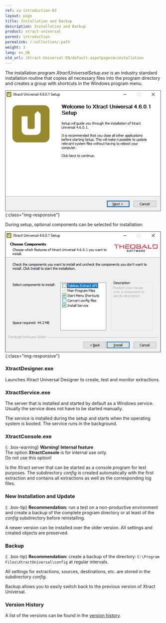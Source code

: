 ```yaml
---
ref: xu-introduction-03
layout: page
title: Installation and Backup
description: Installation and Backup
product: xtract-universal
parent: introduction
permalink: /:collection/:path
weight: 3
lang: en_GB
old_url: /Xtract-Universal-EN/default.aspx?pageid=installation
---
```


The installation program *XtractUniversalSetup.exe* is an industry standard installation routine that copies all necessary files into the program directory and creates a group with shortcuts in the Windows program menu.

![XU-Setup](/img/content/xu/XU_Setup_1.png){:class="img-responsive"}

During setup, optional components can be selected for installation:

![XU-Setup](/img/content/xu/XU_Setup_2.png){:class="img-responsive"}

### XtractDesigner.exe

Launches Xtract Universal Designer to create, test and monitor extractions.

### XtractService.exe

The server that is installed and started by default as a Windows service. Usually the service does not have to be started manually. 

The service is installed during the setup and starts when the operating system is booted. The service runs in the background.

### XtractConsole.exe

{: .box-warning}
**Warning! Internal feature** <br>
The option **XtractConsole** is for internal use only.<br>
Do not use this option!

Is the Xtract server that can be started as a console program for test purposes.
The subdirectory *config* is created automatically with the first extraction and contains all extractions as well as the corresponding log files. 

### New Installation and Update

{: .box-tip}
**Recommendation:** run a test on a non-productive environment and create a backup of the complete program directory or at least of the *config* subdirectory before reinstalling. 

A newer version can be installed over the older version. All settings and created objects are preserved. 

### Backup

{: .box-tip}
**Recommendation:** create a backup of the directory: `C:\Program Files\XtractUniversal\config` at regular intervals. 

All settings for extractions, sources, destinations, etc. are stored in the subdirectory *config*. 

Backup allows you to easily switch back to the previous version of Xtract Universal.

### Version History
A list of the versions can be found in the [version history](https://kb.theobald-software.com/version-history/xtract-universal-version-history).